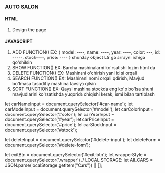 ### AUTO SALON
#### HTML
1. Design the page

#### JAVASCRIPT
1. ADD FUNCTION()
    EX: { model: ----, name: ----, year: ----, color: ---, id: -----, stock----, price: ---- } 
    shunday object LS ga arrayni ichiga qo'shilsin
2. SHOW FUNCTION()
    EX: Barcha mashinalarni ko'rsatishi lozim html da
3. DELETE FUNCTION()
    EX: Mashinani o'chirish yani id si orqali
4. SEARCH FUNCTION()
    EX: Mashinani nomi orqali qdirish, Mavjud bo'lmasa tasodifiy mashina tavsiya qilsin
5. SORT FUNCTION() 
    EX: Qaysi mashina stockda eng ko'p bo'lsa shuni mavjudlarini ko'rsatishda yuqorida chiqishi kerak, ismi bilan tartiblash



<!--  -->

let carNameInput = document.querySelector('#car-name');
let carModelInput = document.querySelector('#model');
let carColorInput = document.querySelector('#color');
let carYearInput = document.querySelector('#year');
let carPriceInput = document.querySelector('#price');
let carStockInput = document.querySelector('#stock');

let deleteInput = document.querySelector('#delete-input');
let deleteForm = document.querySelector('#delete-form');

let exitBtn = document.querySelector('#exit-btn');
let wrapperStyle = document.querySelector('.wrapper')
// LOCAL STORAGE:
let All_CARS = JSON.parse(localStorage.getItem("Cars")) || [];
<!--  -->
